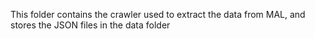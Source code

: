This folder contains the crawler used to extract the data from MAL, and stores the JSON files in the data folder
